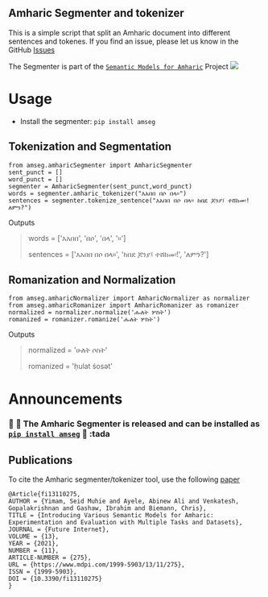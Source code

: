 ## Amharic Segmenter and tokenizer

This is a simple script that split an Amharic document into different sentences and tokenes.
If you find an issue, please let us know in the GitHub [Issues](https://github.com/uhh-lt/amharicprocessor/issues)

The Segmenter is part of the [`Semantic Models for Amharic`](https://github.com/uhh-lt/amharicmodels/) Project
 [![](https://github.com/uhh-lt/amharicmodels/raw/master/logo.png)](https://github.com/uhh-lt/amharicmodels/)
 
 # Usage
 * Install the segmenter: `pip install amseg`
 
 ## Tokenization and Segmentation
  
 ```
from amseg.amharicSegmenter import AmharicSegmenter
sent_punct = []
word_punct = []
segmenter = AmharicSegmenter(sent_punct,word_punct)
words = segmenter.amharic_tokenizer("እአበበ በሶ በላ።")
sentences = segmenter.tokenize_sentence("እአበበ በሶ በላ። ከበደ ጆንያ፤ ተሸከመ፡!ለምን?")
  ```
  Outputs

  > words = ['እአበበ', 'በሶ', 'በላ', '።']
  >
  > sentences = ['እአበበ በሶ በላ።', 'ከበደ ጆንያ፤ ተሸከመ፡!', 'ለምን?']

  ## Romanization and Normalization

  ```
from amseg.amharicNormalizer import AmharicNormalizer as normalizer
from amseg.amharicRomanizer import AmharicRomanizer as romanizer
normalized = normalizer.normalize('ሑለት ሦስት')
romanized = romanizer.romanize('ሑለት ሦስት')
```

Outputs
> normalized = 'ሁለት ሶስት'
> 
> romanized = 'ḥulat śosət'


# Announcements 

### :tada: :tada:  The Amharic Segmenter is released and can be installed as [`pip install amseg`](https://pypi.org/project/amseg/) :tada: :tada 

## Publications

To cite the Amharic segmenter/tokenizer tool, use the following [paper](https://www.mdpi.com/1999-5903/13/11/275)

```
@Article{fi13110275,
AUTHOR = {Yimam, Seid Muhie and Ayele, Abinew Ali and Venkatesh, Gopalakrishnan and Gashaw, Ibrahim and Biemann, Chris},
TITLE = {Introducing Various Semantic Models for Amharic: Experimentation and Evaluation with Multiple Tasks and Datasets},
JOURNAL = {Future Internet},
VOLUME = {13},
YEAR = {2021},
NUMBER = {11},
ARTICLE-NUMBER = {275},
URL = {https://www.mdpi.com/1999-5903/13/11/275},
ISSN = {1999-5903},
DOI = {10.3390/fi13110275}
}

```
